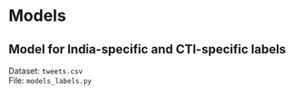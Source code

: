 # Models

## Model for India-specific and CTI-specific labels

Dataset: `tweets.csv` <br>
File: `models_labels.py`
